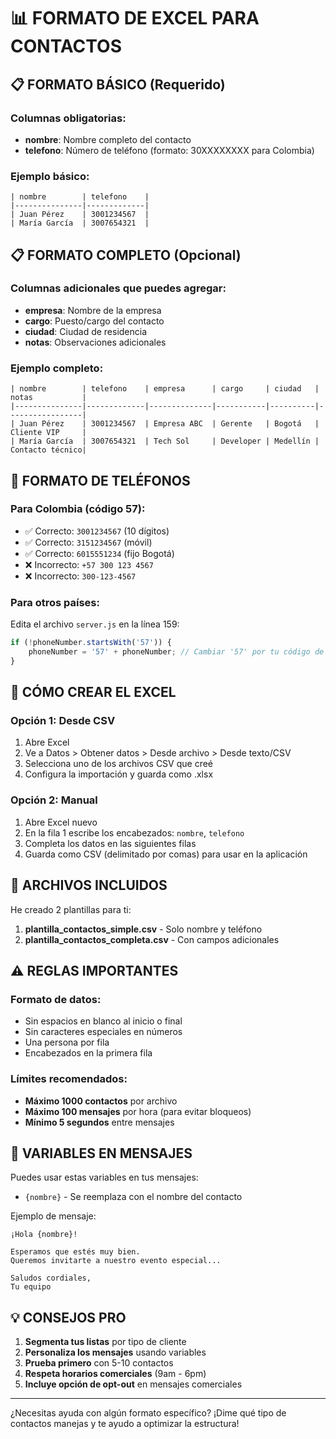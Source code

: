 # 📊 FORMATO DE EXCEL PARA CONTACTOS

## 📋 FORMATO BÁSICO (Requerido)

### Columnas obligatorias:
- **nombre**: Nombre completo del contacto
- **telefono**: Número de teléfono (formato: 30XXXXXXXX para Colombia)

### Ejemplo básico:
```
| nombre        | telefono    |
|---------------|-------------|
| Juan Pérez    | 3001234567  |
| María García  | 3007654321  |
```

## 📋 FORMATO COMPLETO (Opcional)

### Columnas adicionales que puedes agregar:
- **empresa**: Nombre de la empresa
- **cargo**: Puesto/cargo del contacto
- **ciudad**: Ciudad de residencia
- **notas**: Observaciones adicionales

### Ejemplo completo:
```
| nombre        | telefono    | empresa      | cargo     | ciudad   | notas           |
|---------------|-------------|--------------|-----------|----------|-----------------|
| Juan Pérez    | 3001234567  | Empresa ABC  | Gerente   | Bogotá   | Cliente VIP     |
| María García  | 3007654321  | Tech Sol     | Developer | Medellín | Contacto técnico|
```

## 📱 FORMATO DE TELÉFONOS

### Para Colombia (código 57):
- ✅ Correcto: `3001234567` (10 dígitos)
- ✅ Correcto: `3151234567` (móvil)
- ✅ Correcto: `6015551234` (fijo Bogotá)
- ❌ Incorrecto: `+57 300 123 4567`
- ❌ Incorrecto: `300-123-4567`

### Para otros países:
Edita el archivo `server.js` en la línea 159:
```javascript
if (!phoneNumber.startsWith('57')) {
    phoneNumber = '57' + phoneNumber; // Cambiar '57' por tu código de país
}
```

## 🔧 CÓMO CREAR EL EXCEL

### Opción 1: Desde CSV
1. Abre Excel
2. Ve a Datos > Obtener datos > Desde archivo > Desde texto/CSV
3. Selecciona uno de los archivos CSV que creé
4. Configura la importación y guarda como .xlsx

### Opción 2: Manual
1. Abre Excel nuevo
2. En la fila 1 escribe los encabezados: `nombre`, `telefono`
3. Completa los datos en las siguientes filas
4. Guarda como CSV (delimitado por comas) para usar en la aplicación

## 📂 ARCHIVOS INCLUIDOS

He creado 2 plantillas para ti:

1. **plantilla_contactos_simple.csv** - Solo nombre y teléfono
2. **plantilla_contactos_completa.csv** - Con campos adicionales

## ⚠️ REGLAS IMPORTANTES

### Formato de datos:
- Sin espacios en blanco al inicio o final
- Sin caracteres especiales en números
- Una persona por fila
- Encabezados en la primera fila

### Límites recomendados:
- **Máximo 1000 contactos** por archivo
- **Máximo 100 mensajes** por hora (para evitar bloqueos)
- **Mínimo 5 segundos** entre mensajes

## 🚀 VARIABLES EN MENSAJES

Puedes usar estas variables en tus mensajes:
- `{nombre}` - Se reemplaza con el nombre del contacto

Ejemplo de mensaje:
```
¡Hola {nombre}!

Esperamos que estés muy bien. 
Queremos invitarte a nuestro evento especial...

Saludos cordiales,
Tu equipo
```

## 💡 CONSEJOS PRO

1. **Segmenta tus listas** por tipo de cliente
2. **Personaliza los mensajes** usando variables
3. **Prueba primero** con 5-10 contactos
4. **Respeta horarios comerciales** (9am - 6pm)
5. **Incluye opción de opt-out** en mensajes comerciales

---

¿Necesitas ayuda con algún formato específico? ¡Dime qué tipo de contactos manejas y te ayudo a optimizar la estructura!